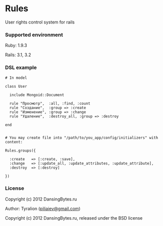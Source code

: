 Rules
=====

User rights control system for rails


### Supported environment

Ruby:   1.9.3

Rails:  3.1, 3.2


### DSL example

    # In model

    class User

      include Mongoid::Document

      rule "Просмотр",  :all, :find, :count
      rule "Создание",  :group => :create
      rule "Изменение", :group => :change
      rule "Удаление",  :destroy_all, :group => :destroy

    end


    # You may create file into "/path/to/you_app/config/initializers" with content:

    Rules.groups({

      :create   => [:create, :save],
      :change   => [:update_all, :update_attributes, :update_attribute],
      :destroy  => [:destroy]

    })


### License

Copyright (c) 2012 DansingBytes.ru

Author: Tyralion (piliaiev@gmail.com)

Copyright (c) 2012 DansingBytes.ru, released under the BSD license